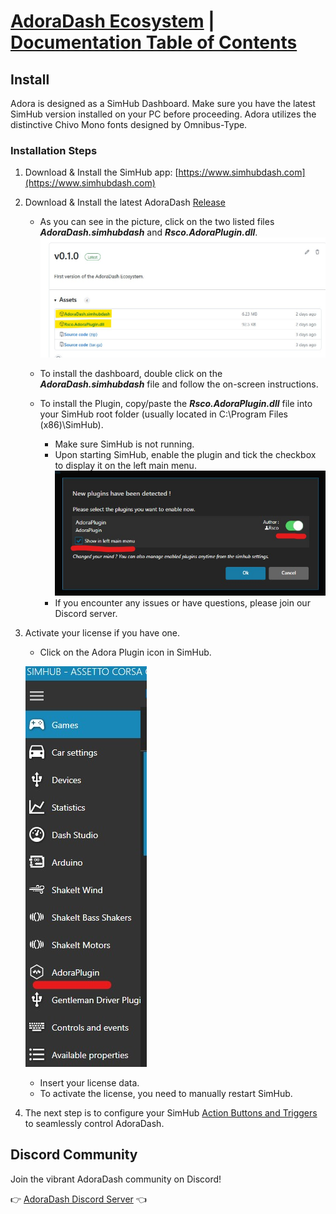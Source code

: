 # [AdoraDash Ecosystem](https://www.patreon.com/adoradash) | [Documentation Table of Contents](TOC.md)

## Install
Adora is designed as a SimHub Dashboard. Make sure you have the latest SimHub version installed on your PC before proceeding. Adora utilizes the distinctive Chivo Mono fonts designed by Omnibus-Type.

### Installation Steps
1. Download & Install the SimHub app: [https://www.simhubdash.com](https://www.simhubdash.com)
2. Download & Install the latest AdoraDash [Release](https://github.com/Butzy79/adora-dash/releases/)
   - As you can see in the picture, click on the two listed files ***AdoraDash.simhubdash*** and ***Rsco.AdoraPlugin.dll***.
   ![AdoraDash](/src/images/docs/install/download.jpg)

   - To install the dashboard, double click on the ***AdoraDash.simhubdash*** file and follow the on-screen instructions.
   - To install the Plugin, copy/paste the ***Rsco.AdoraPlugin.dll*** file into your SimHub root folder (usually located in C:\Program Files (x86)\SimHub).
     - Make sure SimHub is not running.
     - Upon starting SimHub, enable the plugin and tick the checkbox to display it on the left main menu.
    ![AdoraDash](/src/images/docs/install/activate.jpg)
     - If you encounter any issues or have questions, please join our Discord server.
4. Activate your license if you have one.
    - Click on the Adora Plugin icon in SimHub.
   
    ![AdoraDash](/src/images/docs/install/plugin.jpg)
    - Insert your license data.
    - To activate the license, you need to manually restart SimHub.
5. The next step is to configure your SimHub [Action Buttons and Triggers](triggers.md) to seamlessly control AdoraDash.

## Discord Community
Join the vibrant AdoraDash community on Discord!

👉 [AdoraDash Discord Server](https://discord.gg/2yNzuRc62S) 👈

